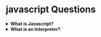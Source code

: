 # javascript Questions

<details><summary><b>What is Javascript?</b></summary>

Javascript is high-level, interpreted programming language, It is primary used for interactive or dynamic web-applications(Frontend), in later days with support of frameworks such as NodeJs, javascript is also able to use in server-side programming(Backend)

- <b>Versatility:</b> Javascript is a multi-purpose programming language, we can use it for Web development, Mobile application development, Server-side(Backend) application, Game application development and more.

- <b>Scripting Language:</b> A script is a sequence of instructions that can be interpreted by a computer or other device to perform a specific task or set of tasks. A scripting language is a programming language that is used to write scripts that can be interpreted by a computer or other device to perform a specific task or set of tasks. Some examples of scripting languages include JavaScript, Python, and Ruby.

- <b>Interpreter Based:</b> Javascript is interpreted based, interpreter will take instruction at a time and executes it where as compiler compiles entire code as a machine code and then runs it

- <b>Event Handling:</b> Event handling is a process of capturing or responding to a particular event in web application, such a button click, keyboard key press, mouse drag etc, event handler (a callback function) will perform a specified action on a particular event occurred

- <b>Light Weight:</b> Javascript is often referred to as a light weight, becaus of its interpreter nature which enables it compile step not needed, syntax is simple and straight forward, javascript runs in browser also so no need of separate environment to run it

- <b>Objects as first-class Citizens:</b> An entity or element of programming language is called first-class citizen when it support operations such as assigning to a variable, modifying, passing as an argument or returning from a function.

- <b>Dynamic Typing:</b> Javascript is a dynamically tying, that means type of a variable is dynamically can be changed during run time depending on the value it holds

</details>

<details><summary><b>What is an Interpreter?</b></summary>

Interpreter is a program that takes the script or code and runs each line at a time without compiling whole program as a compiler,

| Interpreter                                                                                          | Compiler                                                                             |
| ---------------------------------------------------------------------------------------------------- | ------------------------------------------------------------------------------------ |
| Interpreter interprets one line at a time and runs code                                              | Compiler compiles a entire program to machine language and runs that machine code    |
| Since it compile before run the output it is bit faster than the compiler                            | Since it compiles the entire program into machine language, it will run faster       |
| If any there is any error in the code, interpreter will stops interpreting there and give that error | It compiles entire code and gives all the compiler errors without stopping at middle |

</details>
